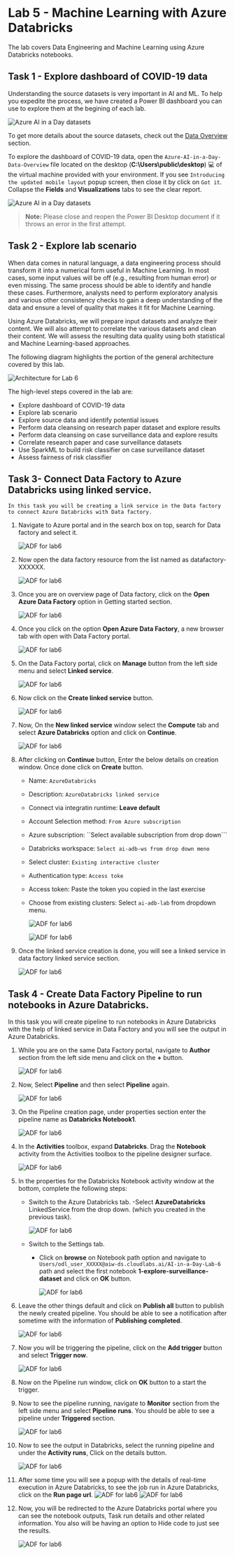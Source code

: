 # Lab 5 - Machine Learning with Azure Databricks

The lab covers Data Engineering and Machine Learning using Azure Databricks notebooks.

## Task 1 - Explore dashboard of COVID-19 data

Understanding the source datasets is very important in AI and ML. To help you expedite the process, we have created a Power BI dashboard you can use to explore them at the begining of each lab.

![Azure AI in a Day datasets](../media/data-overview-01-01.png)

To get more details about the source datasets, check out the [Data Overview](https://github.com/CloudLabsAI-Azure/ai-in-a-day/blob/main/data-overview.md) section.

To explore the dashboard of COVID-19 data, open the `Azure-AI-in-a-Day-Data-Overview` file located on the desktop (**C:\Users\public\desktop**) 💻 of the virtual machine provided with your environment. If you see `Introducing the updated mobile layout` popup screen, then close it by click on `Got it`. Collapse the **Fields** and **Visualizations** tabs to see the clear report.

 ![Azure AI in a Day datasets](./media/powerbireportopen.png)

> **Note:** Please close and reopen the Power BI Desktop document if it throws an error in the first attempt.

## Task 2 - Explore lab scenario

When data comes in natural language, a data engineering process should transform it into a numerical form useful in Machine Learning. In most cases, some input values will be off (e.g., resulting from human error) or even missing. The same process should be able to identify and handle these cases. Furthermore, analysts need to perform exploratory analysis and various other consistency checks to gain a deep understanding of the data and ensure a level of quality that makes it fit for Machine Learning.

Using Azure Databricks, we will prepare input datasets and analyze their content. We will also attempt to correlate the various datasets and clean their content. We will assess the resulting data quality using both statistical and Machine Learning-based approaches.

The following diagram highlights the portion of the general architecture covered by this lab.

![Architecture for Lab 6](./../media/Architecture-6.png)

The high-level steps covered in the lab are:

- Explore dashboard of COVID-19 data
- Explore lab scenario
- Explore source data and identify potential issues
- Perform data cleansing on research paper dataset and explore results
- Perform data cleansing on case surveillance data and explore results
- Correlate research paper and case surveillance datasets
- Use SparkML to build risk classifier on case surveillance dataset
- Assess fairness of risk classifier

## Task 3- Connect Data Factory to Azure Databricks using linked service.

    In this task you will be creating a link service in the Data factory to connect Azure Databricks with Data factory.
    
1. Navigate to Azure portal and in the search box on top, search for Data factory and select it.  

    ![ADF for lab6](./../media/searchadf.png)

2. Now open the data factory resource from the list named as datafactory-XXXXXX.

    ![ADF for lab6](./../media/adfopen.png) 
     
3. Once you are on overview page of Data factory, click on the **Open Azure Data Factory** option in Getting started section. 

    ![ADF for lab6](./../media/adfoverview.png) 
    
4. Once you click on the option **Open Azure Data Factory**, a new browser tab with open with Data Factory portal.

    ![ADF for lab6](./../media/adfportal.png)
   
5. On the Data Factory portal, click on **Manage** button from the left side menu and select **Linked service**.

    ![ADF for lab6](./../media/navlinked.png)
    
6. Now click on the **Create linked service** button.

    ![ADF for lab6](./../media/newlinked.png)
    
7. Now, On the **New linked service** window select the **Compute** tab and select **Azure Databricks** option and click on **Continue**.

    ![ADF for lab6](./../media/dblink.png)
    
8. After clicking on **Continue** button, Enter the below details on creation window. Once done click on **Create** button.

    - Name: ```AzureDatabricks```
    - Description: ```AzureDatabricks linked service```
    - Connect via integratin runtime: **Leave default**
    - Account Selection method: ```From Azure subscription```
    - Azure subscription: ``Select available subscription from drop down```
    - Databricks workspace: ```Select ai-adb-ws from drop down meno```
    - Select cluster: ```Existing interactive cluster```
    - Authentication type: ```Access toke```
    - Access token: Paste the token you copied in the last exercise
    - Choose from existing clusters: Select ```ai-adb-lab``` from dropdown menu.
    
      ![ADF for lab6](./../media/ln1.png)
      
      ![ADF for lab6](./../media/ln2.png)
      
9. Once the linked service creation is done, you will see a linked service in data factory linked service section.
   
    ![ADF for lab6](./../media/lndone.png)
    

## Task 4 - Create Data Factory Pipeline to run notebooks in Azure Databricks.
   In this task you will create pipeline to run notebooks in Azure Databricks with the help of linked service in Data Factory and you will see the output in Azure Databricks.
   
1. While you are on the same Data Factory portal, navigate to **Author** section from the left side menu and click on the **+** button.

    ![ADF for lab6](./../media/pipeline1.png)
     
2. Now, Select **Pipeline** and then select **Pipeline** again.
   
    ![ADF for lab6](./../media/pipelin2.png)
   
3. On the Pipeline creation page, under properties section enter the pipeline name as **Databricks Notebook1**.  

    ![ADF for lab6](./../media/pipelinename.png)
    
4. In the **Activities** toolbox, expand **Databricks**. Drag the **Notebook** activity from the Activities toolbox to the pipeline designer surface. 
    
    ![ADF for lab6](./../media/drag.png)
    
5. In the properties for the Databricks Notebook activity window at the bottom, complete the following steps:

    * Switch to the Azure Databricks tab.
      -Select **AzureDatabricks** LinkedService from the drop down. (which you created in the previous task).
      
      ![ADF for lab6](./../media/linkpipelinedb.png)
      
    * Switch to the Settings tab.
      - Click on **browse** on Notebook path option and navigate to ```Users/odl_user_XXXXX@aiw-ds.cloudlabs.ai/AI-in-a-Day-Lab-6``` path and select the first notebook **1-explore-surveillance-dataset** and click on **OK** button.

          ![ADF for lab6](./../media/notebookpath1.png)
          
6. Leave the other things default and click on **Publish all** button to publish the newly created pipeline. You should be able to see a notification after sometime with the information of **Publishing completed**.

    ![ADF for lab6](./../media/pubdone.png)
    
7. Now you will be triggering the pipeline, click on the **Add trigger** button and select **Trigger now**.

     ![ADF for lab6](./../media/pubdone.png)
     
8. Now on the Pipeline run window, click on **OK** button to a start the trigger.

9. Now to see the pipeline running, navigate to **Monitor** section from the left side menu and select **Pipeline runs**. You should be able to see a pipeline under **Triggered** section. 
 
     ![ADF for lab6](./../media/viewpipe.png)
     
10. Now to see the output in Databricks, select the running pipeline and under the **Activity runs**, Click on the details button. 

     ![ADF for lab6](./../media/pipedetails.png)
     
11. After some time you will see a popup with the details of real-time execution in Azure Databricks, to see the job run in Azure Databricks, click on the **Run page url**. 
     ![ADF for lab6](./../media/dbviewrun.png)
     ![ADF for lab6](./../media/pipedetails.png)
12. Now, you will be redirected to the Azure Databricks portal where you can see the notebook outputs, Task run details and other related information. You also will be having an option to Hide code to just see the results. 
     
     ![ADF for lab6](./../media/runrichdetails.png)
